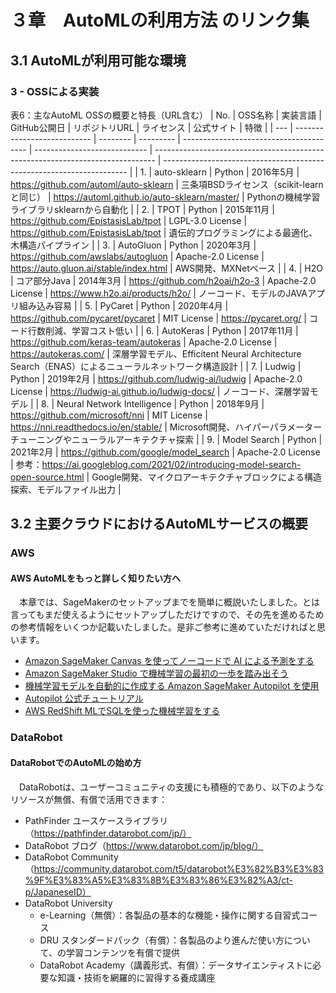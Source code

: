 # ３章　AutoMLの利用方法 のリンク集

## 3.1 AutoMLが利用可能な環境

### 3 - OSSによる実装

表6：主なAutoML OSSの概要と特長（URL含む）
| No. | OSS名称                       | 実装言語     | GitHub公開日 | リポジトリURL                                | ライセンス                        | 公式サイト                                                                          | 特徴                                                                    |
| --- | --------------------------- | -------- | --------- | --------------------------------------- | ---------------------------- | ------------------------------------------------------------------------------ | --------------------------------------------------------------------- |
| 1.  | auto-sklearn                | Python   | 2016年5月   | https://github.com/automl/auto-sklearn  | 三条項BSDライセンス（scikit-learnと同じ） | https://automl.github.io/auto-sklearn/master/                                  | Pythonの機械学習ライブラリsklearnから自動化                                          |
| 2.  | TPOT                        | Python   | 2015年11月  | https://github.com/EpistasisLab/tpot    | LGPL-3.0 License             | https://github.com/EpistasisLab/tpot                                           | 遺伝的プログラミングによる最適化、木構造パイプライン                                            |
| 3.  | AutoGluon                   | Python   | 2020年3月   | https://github.com/awslabs/autogluon    | Apache-2.0 License           | https://auto.gluon.ai/stable/index.html                                        | AWS開発、MXNetベース                                                        |
| 4.  | H2O                         | コア部分Java | 2014年3月   | https://github.com/h2oai/h2o-3          | Apache-2.0 License           | https://www.h2o.ai/products/h2o/                                               | ノーコード、モデルのJAVAアプリ組み込み容易                                               |
| 5.  | PyCaret                     | Python   | 2020年4月   | https://github.com/pycaret/pycaret      | MIT License                  | https://pycaret.org/                                                           | コード行数削減、学習コスト低い                                                       |
| 6.  | AutoKeras                   | Python   | 2017年11月  | https://github.com/keras-team/autokeras | Apache-2.0 License           | https://autokeras.com/                                                         | 深層学習モデル、Efficitent Neural Architecture Search（ENAS）によるニューラルネットワーク構造設計 |
| 7.  | Ludwig                      | Python   | 2019年2月   | https://github.com/ludwig-ai/ludwig     | Apache-2.0 License           | https://ludwig-ai.github.io/ludwig-docs/                                       | ノーコード、深層学習モデル                                                         |
| 8.  | Neural Network Intelligence | Python   | 2018年9月   | https://github.com/microsoft/nni        | MIT License                  | https://nni.readthedocs.io/en/stable/                                          | Microsoft開発、ハイパーパラメーターチューニングやニューラルアーキテクチャ探索                           |
| 9.  | Model Search                | Python   | 2021年2月   | https://github.com/google/model_search  | Apache-2.0 License           | 参考：https://ai.googleblog.com/2021/02/introducing-model-search-open-source.html | Google開発、マイクロアーキテクチャブロックによる構造探索、モデルファイル出力                             |

## 3.2 主要クラウドにおけるAutoMLサービスの概要

### AWS
#### AWS AutoMLをもっと詳しく知りたい方へ
　本章では、SageMakerのセットアップまでを簡単に概説いたしました。とは言ってもまだ使えるようにセットアップしただけですので、その先を進めるための参考情報をいくつか記載いたしました。是非ご参考に進めていただければと思います。
- [Amazon SageMaker Canvas を使ってノーコードで AI による予測をする](https://docs.google.com/document/d/1GOCsgJEwAle_AQyokdNnZGeQ-pB9_4Sn8sfiUHbyohs/edit#heading=h.y3da6pfx7ub2)
- [Amazon SageMaker Studio で機械学習の最初の一歩を踏み出そう](https://aws.amazon.com/jp/builders-flash/202202/ml-first-step-sagemaker-studio/?awsf.filter-name=*all)
- [機械学習モデルを自動的に作成する Amazon SageMaker Autopilot を使用](https://aws.amazon.com/jp/getting-started/hands-on/create-machine-learning-model-automatically-sagemaker-autopilot/)
- [Autopilot 公式チュートリアル](https://docs.aws.amazon.com/ja_jp/sagemaker/latest/dg/autopilot-automate-model-development.html)
- [AWS RedShift MLでSQLを使った機械学習をする](https://dev.classmethod.jp/articles/aws-redshift-ml/)

### DataRobot
#### DataRobotでのAutoMLの始め方
　DataRobotは、ユーザーコミュニティの支援にも積極的であり、以下のようなリソースが無償、有償で活用できます：
- PathFinder ユースケースライブラリ（https://pathfinder.datarobot.com/jp/）
- DataRobot ブログ（https://www.datarobot.com/jp/blog/）
- DataRobot Community（https://community.datarobot.com/t5/datarobot%E3%82%B3%E3%83%9F%E3%83%A5%E3%83%8B%E3%83%86%E3%82%A3/ct-p/JapaneseID）
- DataRobot University
  - e-Learning（無償）：各製品の基本的な機能・操作に関する自習式コース
  - DRU スタンダードパック（有償）：各製品のより進んだ使い方について、の学習コンテンツを有償で提供
  - DataRobot Academy（講義形式、有償）：データサイエンティストに必要な知識・技術を網羅的に習得する養成講座

